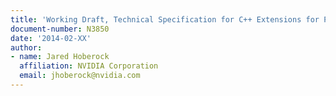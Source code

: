 ```yaml
---
title: 'Working Draft, Technical Specification for C++ Extensions for Parallelism'
document-number: N3850
date: '2014-02-XX'
author:
- name: Jared Hoberock
  affiliation: NVIDIA Corporation
  email: jhoberock@nvidia.com
---
```


